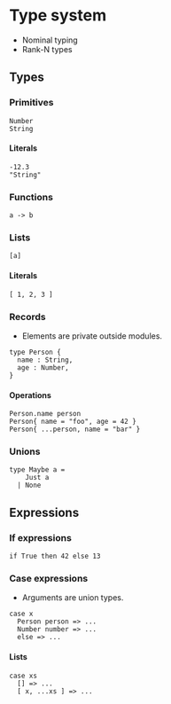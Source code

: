 # Type system

- Nominal typing
- Rank-N types

## Types

### Primitives

```
Number
String
```

#### Literals

```
-12.3
"String"
```

### Functions

```
a -> b
```

### Lists

```
[a]
```

#### Literals

```
[ 1, 2, 3 ]
```

### Records

- Elements are private outside modules.

```
type Person {
  name : String,
  age : Number,
}
```

#### Operations

```
Person.name person
Person{ name = "foo", age = 42 }
Person{ ...person, name = "bar" }
```

### Unions

```
type Maybe a =
    Just a
  | None
```

## Expressions

### If expressions

```
if True then 42 else 13
```

### Case expressions

- Arguments are union types.

```
case x
  Person person => ...
  Number number => ...
  else => ...
```

#### Lists

```
case xs
  [] => ...
  [ x, ...xs ] => ...
```

